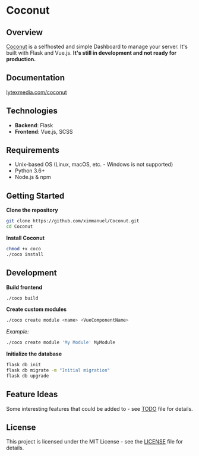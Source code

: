 # Coconut

## Overview
[Coconut](https://lytexmedia.com/coconut) is a selfhosted and simple Dashboard to manage your server. It's built with Flask and Vue.js.
**It's still in development and not ready for production.**

## Documentation
[lytexmedia.com/coconut](https://lytexmedia.com/coconut)

## Technologies
- **Backend**: Flask
- **Frontend**: Vue.js, SCSS

## Requirements
- Unix-based OS (Linux, macOS, etc. - Windows is not supported)
- Python 3.6+
- Node.js & npm

## Getting Started

**Clone the repository**
```bash
git clone https://github.com/ximmanuel/Coconut.git
cd Coconut
```

**Install Coconut**
```bash
chmod +x coco
./coco install
```

## Development

**Build frontend**
```bash
./coco build
```

**Create custom modules**
```bash
./coco create module <name> <VueComponentName>
```
*Example:*
```bash
./coco create module 'My Module' MyModule
```

**Initialize the database**
```bash
flask db init
flask db migrate -m "Initial migration"
flask db upgrade
```


## Feature Ideas
Some interesting features that could be added to - see [TODO](TODO.md) file for details.


## License
This project is licensed under the MIT License - see the [LICENSE](LICENSE) file for details.
